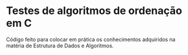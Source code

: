 # Testes de algoritmos de ordenação em C

Código feito para colocar em prática os conhecimentos adquiridos na matéria de Estrutura de Dados e Algoritmos.
